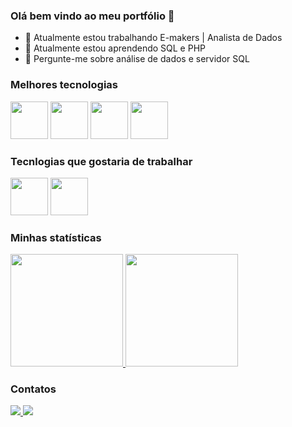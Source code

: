 ### Olá bem vindo ao meu portfólio 👋

- 🔭 Atualmente estou trabalhando E-makers | Analista de Dados
- 🌱 Atualmente estou aprendendo SQL e PHP
- 💬 Pergunte-me sobre análise de dados e servidor SQL

### Melhores tecnologias

<div>
   <img src="https://cdn.jsdelivr.net/gh/devicons/devicon@latest/icons/mysql/mysql-original-wordmark.svg" width = "60"/>        
   <img src="https://cdn.jsdelivr.net/gh/devicons/devicon@latest/icons/microsoftsqlserver/microsoftsqlserver-original-wordmark.svg"  width = "60"/>
   <img src="https://cdn.jsdelivr.net/gh/devicons/devicon@latest/icons/php/php-original.svg"  width = "60"/>
   <img src="https://cdn.jsdelivr.net/gh/devicons/devicon@latest/icons/grafana/grafana-original.svg" width = "60"/>
</div>

### Tecnlogias que gostaria de trabalhar

<div>
   <img src="https://cdn.jsdelivr.net/gh/devicons/devicon@latest/icons/python/python-original-wordmark.svg"  width = "60"/>
   <img src="https://cdn.jsdelivr.net/gh/devicons/devicon@latest/icons/javascript/javascript-original.svg" width = "60"/>
</div>

### Minhas statísticas

<div>
  <a href="https://github.com/VictorGabrielAbreu">
    <img height="180em" src="https://github-readme-stats.vercel.app/api/top-langs/?username=VictorGabrielAbreu&layout=compact&langs_count=7&theme=dark"/>
    <img height="180em" src="https://github-readme-stats.vercel.app/api?username=VictorGabrielAbreu&show_icons=true&theme=dark&include_all_commits=true&count_private=true"/>
  </a>
</div>

### Contatos

<div>
  <a href="https://linkedin.com/in/victor-gabriel-abreu-dos-santos-564a44233">
    <img src="https://img.shields.io/badge/LinkedIn-0077B5?style=for-the-badge&logo=linkedin&logoColor=white" />
  </a>
   
   <a href="https://linkedin.com/in/victor-gabriel-abreu-dos-santos-564a44233">
    <img src="https://img.shields.io/badge/Gmail-D14836?style=for-the-badge&logo=gmail&logoColor=white" />
  </a>
</div>
